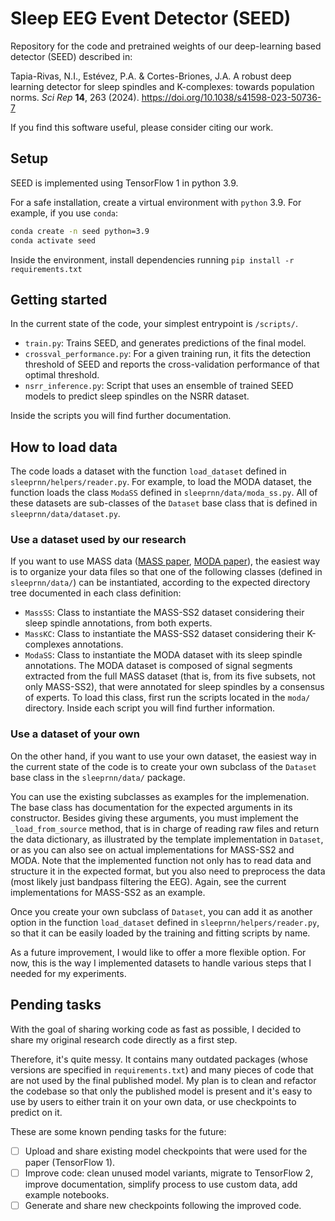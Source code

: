 # Sleep EEG Event Detector (SEED)

Repository for the code and pretrained weights of our deep-learning based detector (SEED) described in:

Tapia-Rivas, N.I., Estévez, P.A. & Cortes-Briones, J.A. A robust deep learning detector for sleep spindles and K-complexes: towards population norms. _Sci Rep_ **14**, 263 (2024).
https://doi.org/10.1038/s41598-023-50736-7

If you find this software useful, please consider citing our work.

## Setup

SEED is implemented using TensorFlow 1 in python 3.9.

For a safe installation, create a virtual environment with `python` 3.9. For example, if you use `conda`:
```bash
conda create -n seed python=3.9
conda activate seed
```

Inside the environment, install dependencies running `pip install -r requirements.txt`



## Getting started

In the current state of the code, your simplest entrypoint is `/scripts/`.
- `train.py`: Trains SEED, and generates predictions of the final model.
- `crossval_performance.py`: For a given training run, it fits the detection threshold of SEED and reports the cross-validation performance of that optimal threshold.
- `nsrr_inference.py`: Script that uses an ensemble of trained SEED models to predict sleep spindles on the NSRR dataset.

Inside the scripts you will find further documentation.

## How to load data

The code loads a dataset with the function `load_dataset` defined in `sleeprnn/helpers/reader.py`. For example, to load the MODA dataset, the function loads the class `ModaSS` defined in `sleeprnn/data/moda_ss.py`. All of these datasets are sub-classes of the `Dataset` base class that is defined in `sleeprnn/data/dataset.py`.

### Use a dataset used by our research

If you want to use MASS data ([MASS paper](https://pubmed.ncbi.nlm.nih.gov/24909981/), [MODA paper](https://www.nature.com/articles/s41597-020-0533-4)), the easiest way is to organize your data files so that one of the following classes (defined in `sleeprnn/data/`) can be instantiated, according to the expected directory tree documented in each class definition:
- `MassSS`: Class to instantiate the MASS-SS2 dataset considering their sleep spindle annotations, from both experts.
- `MassKC`: Class to instantiate the MASS-SS2 dataset considering their K-complexes annotations.
- `ModaSS`: Class to instantiate the MODA dataset with its sleep spindle annotations. The MODA dataset is composed of signal segments extracted from the full MASS dataset (that is, from its five subsets, not only MASS-SS2), that were annotated for sleep spindles by a consensus of experts. To load this class, first run the scripts located in the `moda/` directory. Inside each script you will find further information.

### Use a dataset of your own

On the other hand, if you want to use your own dataset, the easiest way in the current state of the code is to create your own subclass of the `Dataset` base class in the `sleeprnn/data/` package.

You can use the existing subclasses as examples for the implemenation. The base class has documentation for the expected arguments in its constructor. Besides giving these arguments, you must implement the `_load_from_source` method, that is in charge of reading raw files and return the data dictionary, as illustrated by the template implementation in `Dataset`, or as you can also see on actual implementations for MASS-SS2 and MODA. Note that the implemented function not only has to read data and structure it in the expected format, but you also need to preprocess the data (most likely just bandpass filtering the EEG). Again, see the current implementations for MASS-SS2 as an example.

Once you create your own subclass of `Dataset`, you can add it as another option in the function `load_dataset` defined in `sleeprnn/helpers/reader.py`, so that it can be easily loaded by the training and fitting scripts by name.

As a future improvement, I would like to offer a more flexible option. For now, this is the way I implemented datasets to handle various steps that I needed for my experiments.


## Pending tasks

With the goal of sharing working code as fast as possible, I decided to share my original research code directly as a first step.

Therefore, it's quite messy. It contains many outdated packages (whose versions are specified in `requirements.txt`) and many pieces of code that are not used by the final published model. My plan is to clean and refactor the codebase so that only the published model is present and it's easy to use by users to either train it on your own data, or use checkpoints to predict on it.

These are some known pending tasks for the future:

- [ ] Upload and share existing model checkpoints that were used for the paper (TensorFlow 1).
- [ ] Improve code: clean unused model variants, migrate to TensorFlow 2, improve documentation, simplify process to use custom data, add example notebooks.
- [ ] Generate and share new checkpoints following the improved code.
